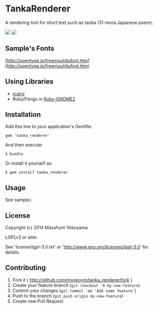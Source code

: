 # TankaRenderer

A rendering tool for short text such as tanka (31-mora Japanese poem).

![](http://myokoym.net/public/tanka_renderer-sample-tanka.png)
![](http://myokoym.net/public/tanka_renderer-sample-gyousyo.png)

## Sample's Fonts

[http://opentype.jp/freemouhitufont.htm](http://opentype.jp/freemouhitufont.htm)

## Using Libraries

* [rcairo](https://github.com/rcairo/rcairo)
* Ruby/Pango in [Ruby-GNOME2](http://ruby-gnome2.sourceforge.jp/)

## Installation

Add this line to your application's Gemfile:

    gem 'tanka_renderer'

And then execute:

    $ bundle

Or install it yourself as:

    $ gem install tanka_renderer

## Usage

See sample/.

## License

Copyright (c) 2014 Masafumi Yokoyama

LGPLv3 or later.

See 'license/lgpl-3.0.txt' or 'http://www.gnu.org/licenses/lgpl-3.0' for details.

## Contributing

1. Fork it ( http://github.com/myokoym/tanka_renderer/fork )
2. Create your feature branch (`git checkout -b my-new-feature`)
3. Commit your changes (`git commit -am 'Add some feature'`)
4. Push to the branch (`git push origin my-new-feature`)
5. Create new Pull Request
